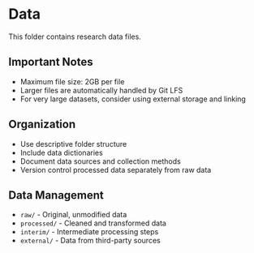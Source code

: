 # Data

This folder contains research data files.

## Important Notes

- Maximum file size: 2GB per file
- Larger files are automatically handled by Git LFS
- For very large datasets, consider using external storage and linking

## Organization

- Use descriptive folder structure
- Include data dictionaries
- Document data sources and collection methods
- Version control processed data separately from raw data

## Data Management

- `raw/` - Original, unmodified data
- `processed/` - Cleaned and transformed data
- `interim/` - Intermediate processing steps
- `external/` - Data from third-party sources
